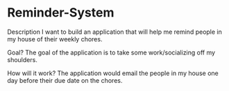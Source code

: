 # Reminder-System

Description
I want to build an application that will help me remind people in my house of their weekly chores. 


Goal?
The goal of the application is to take some work/socializing off my shoulders. 

How will it work? 
The application would email the people in my house one day before their due date on the chores. 

